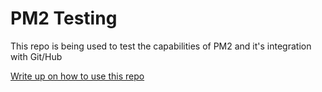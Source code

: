 # PM2 Testing

This repo is being used to test the capabilities of PM2 and it's integration with Git/Hub

[Write up on how to use this repo](https://gist.github.com/MSK998/cc91c6c150187ae46cb13df8d5a4fb9c)
